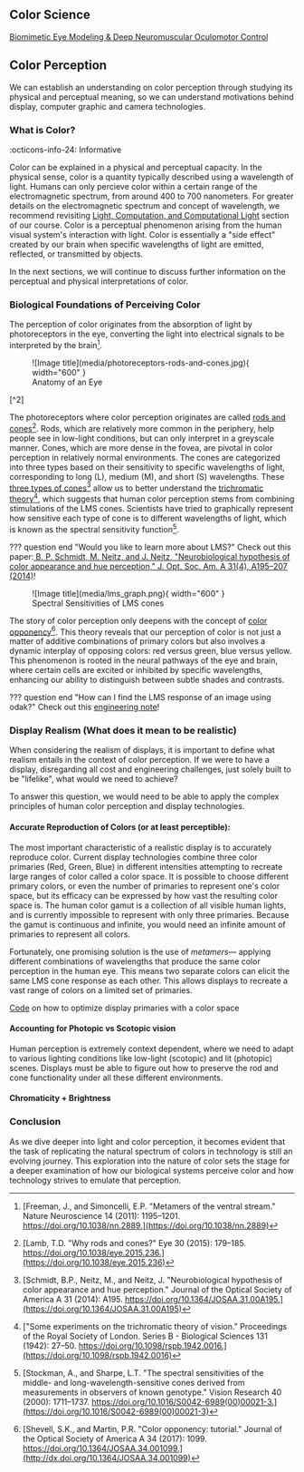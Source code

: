 ## Color Science
[Biomimetic Eye Modeling & Deep Neuromuscular Oculomotor Control](https://www.andrew.cmu.edu/user/aslakshm/pdfs/siggraph19_eye.pdf)
## Color Perception

We can establish an understanding on color perception through studying its physical and perceptual meaning, so we can understand motivations behind display, computer graphic and camera technologies.

### What is Color?

:octicons-info-24: Informative

Color can be explained in a physical and perceptual capacity. In the physical sense, color is a quantity typically described using a wavelength of light. Humans can only percieve color within a certain range of the electromagnetic spectrum, from around 400 to 700 nanometers. For greater details on the electromagnetic spectrum and concept of wavelength, we recommend revisiting [Light, Computation, and Computational Light](computational_light.md) section of our course. Color is a perceptual phenomenon arising from the human visual system's interaction with light. Color is essentially a "side effect" created by our brain when specific wavelengths of light are emitted, reflected, or transmitted by objects.

In the next sections, we will continue to discuss further information on the perceptual and physical interpretations of color.



### Biological Foundations of Perceiving Color
The perception of color originates from the absorption of light by photoreceptors in the eye, converting the light into electrical signals to be interpreted by the brain[^1].

<figure markdown>
  ![Image title](media/photoreceptors-rods-and-cones.jpg){ width="600" }
  <figcaption>Anatomy of an Eye</figcaption>
</figure> [^2]

The photoreceptors where color perception originates are called [rods and cones](https://www.ncbi.nlm.nih.gov/pmc/articles/PMC4763127/)[^3]. Rods, which are relatively more common in the periphery, help people see in low-light conditions, but can only interpret in a greyscale manner. Cones, which are more dense in the fovea, are pivotal in color perception in relatively normal environments. The cones are categorized into three types based on their sensitivity to specific wavelengths of light, corresponding to long (L), medium (M), and short (S) wavelengths. These [three types of cones](https://opg.optica.org/josaa/fulltext.cfm?uri=josaa-31-4-A195&id=279354)[^4] allow us to better understand the [trichromatic theory](https://www.jstor.org/stable/82365)[^5], which suggests that human color perception stems from combining stimulations of the LMS cones. Scientists have tried to graphically represent how sensitive each type of cone is to different wavelengths of light, which is known as the spectral sensitivity function[^6].

??? question end "Would you like to learn more about LMS?"
       Check out this paper:[ B. P. Schmidt, M. Neitz, and J. Neitz, "Neurobiological hypothesis of color appearance and hue perception," J. Opt. Soc. Am. A 31(4), A195–207 (2014)](https://doi.org/10.1364/josaa.31.00a195)! 


<figure markdown>
  ![Image title](media/lms_graph.png){ width="600" }
  <figcaption>Spectral Sensitivities of LMS cones</figcaption>
</figure>

The story of color perception only deepens with the concept of [color opponency](http://dx.doi.org/10.1364/JOSAA.34.001099)[^7]. This theory reveals that our perception of color is not just a matter of additive combinations of primary colors but also involves a dynamic interplay of opposing colors: red versus green, blue versus yellow. This phenomenon is rooted in the neural pathways of the eye and brain, where certain cells are excited or inhibited by specific wavelengths, enhancing our ability to distinguish between subtle shades and contrasts.

??? question end "How can I find the LMS response of an image using odak?"
       Check out this [engineering note](../notes/color_perception.md)! 


### Display Realism (What does it mean to be realistic)

When considering the realism of displays, it is important to define what realism entails in the context of color perception. If we were to have a display, disregarding all cost and engineering challenges, just solely built to be "lifelike", what would we need to achieve? 

To answer this question, we would need to be able to apply the complex principles of human color perception and display technologies.

#### Accurate Reproduction of Colors (or at least perceptible): 
The most important characteristic of a realistic display is to accurately reproduce color. Current display technologies combine three color primaries (Red, Green, Blue) in different intensities attempting to recreate large ranges of color called a color space. It is possible to choose different primary colors, or even the number of primaries to represent one's color space, but its efficacy can be expressed by how vast the resulting color space is. The human color gamut is a collection of all visible human lights, and is currently impossible to represent with only three primaries. Because the gamut is continuous and infinite, you would need an infinite amount of primaries to represent all colors.

Fortunately, one promising solution is the use of *metamers*— applying different combinations of wavelengths that produce the same color perception in the human eye. This means two separate colors can elicit the same LMS cone response as each other. This allows displays to recreate a vast range of colors on a limited set of primaries.

[Code](https://gulpinhenry.github.io/PrismaFoveate/optimize_primaries.html) on how to optimize display primaries with a color space


#### Accounting for Photopic vs Scotopic vision
Human perception is extremely context dependent, where we need to adapt to various lighting conditions like low-light (scotopic) and lit (photopic) scenes. Displays must be able to figure out how to preserve the rod and cone functionality under all these different environments.


#### Chromaticity + Brightness
<!-- TODO: add some more stuff here -->



### Conclusion
As we dive deeper into light and color perception, it becomes evident that the task of replicating the natural spectrum of colors in technology is still an evolving journey. This exploration into the nature of color sets the stage for a deeper examination of how our biological systems perceive color and how technology strives to emulate that perception.


[^1]: [Freeman, J., and Simoncelli, E.P. "Metamers of the ventral stream." Nature Neuroscience 14 (2011): 1195–1201. https://doi.org/10.1038/nn.2889.](https://doi.org/10.1038/nn.2889)
[^2]: [Cleveland Clinic. "Photoreceptors (Rods and Cones)." Cleveland Clinic. https://my.clevelandclinic.org/-/scassets/images/org/health/articles/photoreceptors-rods-and-cones.](https://my.clevelandclinic.org/-/scassets/images/org/health/articles/photoreceptors-rods-and-cones)
[^3]: [Lamb, T.D. "Why rods and cones?" Eye 30 (2015): 179–185. https://doi.org/10.1038/eye.2015.236.](https://doi.org/10.1038/eye.2015.236)
[^4]: [Schmidt, B.P., Neitz, M., and Neitz, J. "Neurobiological hypothesis of color appearance and hue perception." Journal of the Optical Society of America A 31 (2014): A195. https://doi.org/10.1364/JOSAA.31.00A195.](https://doi.org/10.1364/JOSAA.31.00A195)
[^5]: ["Some experiments on the trichromatic theory of vision." Proceedings of the Royal Society of London. Series B - Biological Sciences 131 (1942): 27–50. https://doi.org/10.1098/rspb.1942.0016.](https://doi.org/10.1098/rspb.1942.0016)
[^6]: [Stockman, A., and Sharpe, L.T. "The spectral sensitivities of the middle- and long-wavelength-sensitive cones derived from measurements in observers of known genotype." Vision Research 40 (2000): 1711–1737. https://doi.org/10.1016/S0042-6989(00)00021-3.](https://doi.org/10.1016/S0042-6989(00)00021-3)
[^7]: [Shevell, S.K., and Martin, P.R. "Color opponency: tutorial." Journal of the Optical Society of America A 34 (2017): 1099. https://doi.org/10.1364/JOSAA.34.001099.](http://dx.doi.org/10.1364/JOSAA.34.001099)

